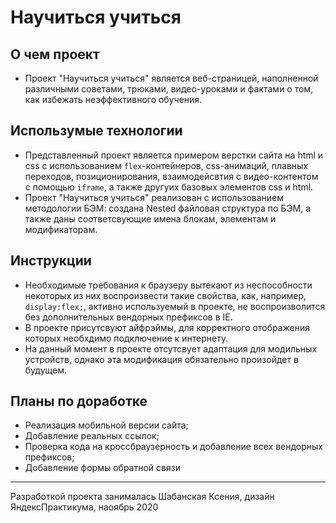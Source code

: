 # Научиться учиться

## О чем проект
* Проект "Научиться учиться" является веб-страницей, наполненной различными советами, трюками, видео-уроками и фактами о том, как избежать неэффективного обучения. 

## Использумые технологии
* Представленный проект является примером верстки сайта на html и css с использованием `flex`-контейнеров, css-анимаций, плавных переходов, позиционирования, взаимодейсвтия с видео-контентом с помощью `iframe`, а также другуих базовых элементов css и html. 
* Проект "Научиться учиться" реализован с использованием методологии БЭМ: создана Nested файловая структура по БЭМ, а также даны соответсвующие имена блокам, элементам и модификаторам.

## Инструкции
* Необходимые требования к браузеру вытекают из неспособности некоторых из них воспроизвести такие свойства, как, например, `display:flex;`, активно используемый в проекте, не воспроизволится без дополнительных вендорных префиксов в IE.
* В проекте присутсвуют айфрэймы, для корректного отображения которых необхдимо подключение к интернету.
* На данный момент в проекте отсутсвует адаптация для модильных устройств, однако эта модификация обязательно произойдет в будущем.

## Планы по доработке
* Реализация мобильной версии сайта;
* Добавление реальных ссылок;
* Проверка кода на кроссбраузерность и добавление всех вендорных префиксов;
* Добавление формы обратной связи

---
Разработкой проекта занималась Шабанская Ксения, дизайн ЯндексПрактикума, наоябрь 2020